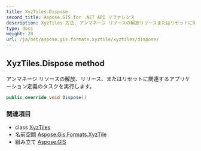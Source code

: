 ```yaml
---
title: XyzTiles.Dispose
second_title: Aspose.GIS for .NET API リファレンス
description: XyzTiles 方法. アンマネージ リソースの解放リリースまたはリセットに関連するアプリケーション定義のタスクを実行します
type: docs
weight: 20
url: /ja/net/aspose.gis.formats.xyztile/xyztiles/dispose/
---
```

## XyzTiles.Dispose method

アンマネージ リソースの解放、リリース、またはリセットに関連するアプリケーション定義のタスクを実行します。

```csharp
public override void Dispose()
```

### 関連項目

* class [XyzTiles](../)
* 名前空間 [Aspose.Gis.Formats.XyzTile](../../xyztiles/)
* 組み立て [Aspose.GIS](../../../)


